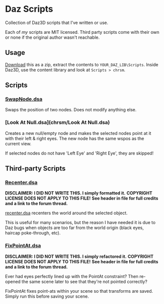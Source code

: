 Daz Scripts
===

Collection of Daz3D scripts that I've written or use.

Each of *my* scripts are MIT licensed. Third party scripts come with their own or none if the original
author wasn't reachable.


## Usage

[Download](https://github.com/chrsm/dazzed/archive/refs/heads/master.zip) this
as a zip, extract the contents to `YOUR_DAZ_LIB\Scripts`. Inside Daz3D, use
the content library and look at `Scripts > chrsm`.


## Scripts


### [SwapNode.dsa](chrsm/SwapNode.dsa)

Swaps the position of two nodes. Does not modify anything else.


### [Look At Null.dsa](chrsm/Look At Null.dsa)

Creates a new null/empty node and makes the selected nodes point at it with their left & right eyes.
The new node has the same wspos as the current view.

If selected nodes do not have 'Left Eye' and 'Right Eye', they are skipped!


## Third-party Scripts


### [Recenter.dsa](chrsm/Recenter.dsa)

**DISCLAIMER: I DID NOT WRITE THIS. I simply formatted it.**
**COPYRIGHT LICENSE DOES NOT APPLY TO THIS FILE!**
**See header in file for full credits and a link to the forum thread.**

[recenter.dsa](recenter.dsa) recenters the world around the selected object.

This is useful for many scenarios, but the reason I have needed it is due to
Daz bugs when objects are too far from the world origin (black eyes, haircap
poke-through, etc).


### [FixPointAt.dsa](chrsm/FixPointAt.dsa)

**DISCLAIMER: I DID NOT WRITE THIS. I simply refactored it.**
**COPYRIGHT LICENSE DOES NOT APPLY TO THIS FILE!**
**See header in file for full credits and a link to the forum thread.**

Ever had eyes perfectly lined up with the PointAt constraint? Then re-opened
the same scene later to see that they're not pointed correctly?

FixPointAt fixes point-ats within your scene so that transforms are saved.
Simply run this before saving your scene.


